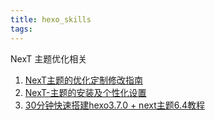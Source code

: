 ```yaml
---
title: hexo_skills
tags:
---
```


NexT 主题优化相关

1. [NexT主题的优化定制修改指南](https://juejin.im/post/5a71ab9f518825735300ee6c)
1. [NexT-主题的安装及个性化设置](https://pengbinlee.github.io/NexT-%E4%B8%BB%E9%A2%98%E7%9A%84%E5%AE%89%E8%A3%85%E5%8F%8A%E4%B8%AA%E6%80%A7%E5%8C%96%E8%AE%BE%E7%BD%AE/)
1. [30分钟快速搭建hexo3.7.0 + next主题6.4教程](https://juejin.im/post/5bd06f19e51d457a502a8598)